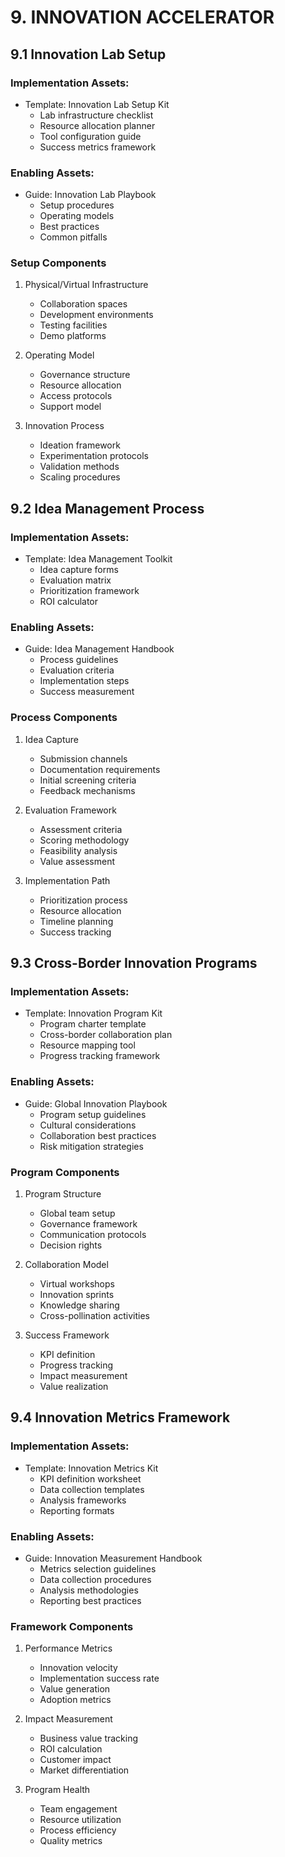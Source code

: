 # 9. INNOVATION ACCELERATOR 

## 9.1 Innovation Lab Setup

### Implementation Assets:
* Template: Innovation Lab Setup Kit
  - Lab infrastructure checklist
  - Resource allocation planner
  - Tool configuration guide
  - Success metrics framework

### Enabling Assets:
* Guide: Innovation Lab Playbook
  - Setup procedures
  - Operating models
  - Best practices
  - Common pitfalls

### Setup Components
1. Physical/Virtual Infrastructure
   - Collaboration spaces
   - Development environments
   - Testing facilities
   - Demo platforms

2. Operating Model
   - Governance structure
   - Resource allocation
   - Access protocols
   - Support model

3. Innovation Process
   - Ideation framework
   - Experimentation protocols
   - Validation methods
   - Scaling procedures

## 9.2 Idea Management Process

### Implementation Assets:
* Template: Idea Management Toolkit
  - Idea capture forms
  - Evaluation matrix
  - Prioritization framework
  - ROI calculator

### Enabling Assets:
* Guide: Idea Management Handbook
  - Process guidelines
  - Evaluation criteria
  - Implementation steps
  - Success measurement

### Process Components
1. Idea Capture
   - Submission channels
   - Documentation requirements
   - Initial screening criteria
   - Feedback mechanisms

2. Evaluation Framework
   - Assessment criteria
   - Scoring methodology
   - Feasibility analysis
   - Value assessment

3. Implementation Path
   - Prioritization process
   - Resource allocation
   - Timeline planning
   - Success tracking

## 9.3 Cross-Border Innovation Programs

### Implementation Assets:
* Template: Innovation Program Kit
  - Program charter template
  - Cross-border collaboration plan
  - Resource mapping tool
  - Progress tracking framework

### Enabling Assets:
* Guide: Global Innovation Playbook
  - Program setup guidelines
  - Cultural considerations
  - Collaboration best practices
  - Risk mitigation strategies

### Program Components
1. Program Structure
   - Global team setup
   - Governance framework
   - Communication protocols
   - Decision rights

2. Collaboration Model
   - Virtual workshops
   - Innovation sprints
   - Knowledge sharing
   - Cross-pollination activities

3. Success Framework
   - KPI definition
   - Progress tracking
   - Impact measurement
   - Value realization

## 9.4 Innovation Metrics Framework

### Implementation Assets:
* Template: Innovation Metrics Kit
  - KPI definition worksheet
  - Data collection templates
  - Analysis frameworks
  - Reporting formats

### Enabling Assets:
* Guide: Innovation Measurement Handbook
  - Metrics selection guidelines
  - Data collection procedures
  - Analysis methodologies
  - Reporting best practices

### Framework Components
1. Performance Metrics
   - Innovation velocity
   - Implementation success rate
   - Value generation
   - Adoption metrics

2. Impact Measurement
   - Business value tracking
   - ROI calculation
   - Customer impact
   - Market differentiation

3. Program Health
   - Team engagement
   - Resource utilization
   - Process efficiency
   - Quality metrics